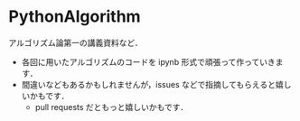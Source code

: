 # PythonAlgorithm

アルゴリズム論第一の講義資料など．

- 各回に用いたアルゴリズムのコードを ipynb 形式で頑張って作っていきます．
- 間違いなどもあるかもしれませんが，issues などで指摘してもらえると嬉しいかもです．
  - pull requests だともっと嬉しいかもです．
